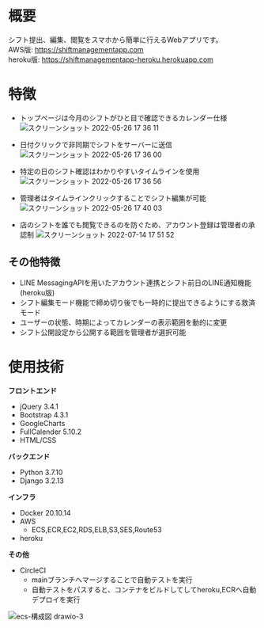# 概要
シフト提出、編集、閲覧をスマホから簡単に行えるWebアプリです。  
AWS版: https://shiftmanagementapp.com  
heroku版: https://shiftmanagementapp-heroku.herokuapp.com
# 特徴
- トップページは今月のシフトがひと目で確認できるカレンダー仕様
![スクリーンショット 2022-05-26 17 36 11](https://user-images.githubusercontent.com/66234583/170451739-9a803d85-5831-43d0-96c7-d349bc9f2a88.png)  
  
- 日付クリックで非同期でシフトをサーバーに送信
![スクリーンショット 2022-05-26 17 36 00](https://user-images.githubusercontent.com/66234583/170451672-6c52b051-f6e0-41f8-8193-f4af99976435.png)  
  
- 特定の日のシフト確認はわかりやすいタイムラインを使用
![スクリーンショット 2022-05-26 17 36 56](https://user-images.githubusercontent.com/66234583/170451571-5ee56d35-6238-41bb-8894-d330fe39de35.png)  

- 管理者はタイムラインクリックすることでシフト編集が可能
![スクリーンショット 2022-05-26 17 40 03](https://user-images.githubusercontent.com/66234583/170452082-461ce166-0b7f-4331-9a77-6594252cb33b.png)  

- 店のシフトを誰でも閲覧できるのを防ぐため、アカウント登録は管理者の承認制
![スクリーンショット 2022-07-14 17 51 52](https://user-images.githubusercontent.com/66234583/180380212-237f835e-e99d-45ae-8959-e4b459a8a942.png)  
## その他特徴
- LINE MessagingAPIを用いたアカウント連携とシフト前日のLINE通知機能(heroku版)
- シフト編集モード機能で締め切り後でも一時的に提出できるようにする救済モード
- ユーザーの状態、時期によってカレンダーの表示範囲を動的に変更
- シフト公開設定から公開する範囲を管理者が選択可能
# 使用技術
**フロントエンド**
- jQuery 3.4.1
- Bootstrap 4.3.1
- GoogleCharts
- FullCalender 5.10.2
- HTML/CSS
  
**バックエンド**
- Python 3.7.10
- Django 3.2.13
  
**インフラ**
- Docker 20.10.14
- AWS
    - ECS,ECR,EC2,RDS,ELB,S3,SES,Route53
- heroku

**その他**
- CircleCI
    - mainブランチへマージすることで自動テストを実行
    - 自動テストをパスすると、コンテナをビルドしてしてheroku,ECRへ自動デプロイを実行

![ecs-構成図 drawio-3](https://user-images.githubusercontent.com/66234583/184472486-99bb3297-5cb6-48c3-b30a-f76edaadac48.svg)





